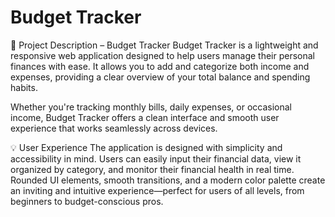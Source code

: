 # Budget Tracker
🧾 Project Description – Budget Tracker
Budget Tracker is a lightweight and responsive web application designed to help users manage their personal finances with ease. It allows you to add and categorize both income and expenses, providing a clear overview of your total balance and spending habits.

Whether you're tracking monthly bills, daily expenses, or occasional income, Budget Tracker offers a clean interface and smooth user experience that works seamlessly across devices.

💡 User Experience
The application is designed with simplicity and accessibility in mind. Users can easily input their financial data, view it organized by category, and monitor their financial health in real time. Rounded UI elements, smooth transitions, and a modern color palette create an inviting and intuitive experience—perfect for users of all levels, from beginners to budget-conscious pros.

